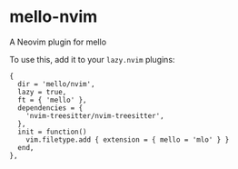 # mello-nvim

A Neovim plugin for mello

To use this, add it to your `lazy.nvim` plugins:

    {
      dir = 'mello/nvim',
      lazy = true,
      ft = { 'mello' },
      dependencies = {
        'nvim-treesitter/nvim-treesitter',
      },
      init = function()
        vim.filetype.add { extension = { mello = 'mlo' } }
      end,
    },

